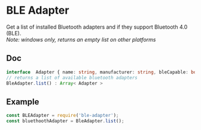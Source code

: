 # BLE Adapter

Get a list of installed Bluetooth adapters and if they support Bluetooth 4.0 (BLE).   
*Note: windows only, returns an empty list on other platforms*

## Doc

```typescript
interface  Adapter { name: string, manufacturer: string, bleCapable: boolean, isConnected: boolean, hasProblem: boolean }
// returns a list of available bluetooth adapters
BleAdapter.list() : Array< Adapter >   
```

## Example

```javascript
const BLEAdapter = require('ble-adapter');
const bluethoothAdapter = BleAdapter.list();
```
